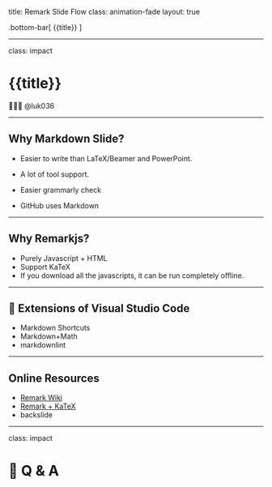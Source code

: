 title: Remark Slide Flow
class: animation-fade
layout: true

<!-- This slide will serve as the base layout for all your slides -->

.bottom-bar[
{{title}}
]

---

class: impact

# {{title}}

👨🏻‍🏫 @luk036

---

## Why Markdown Slide?

- Easier to write than LaTeX/Beamer and PowerPoint.

- A lot of tool support.

- Easier grammarly check

- GitHub uses Markdown

---

## Why Remarkjs?

- Purely Javascript + HTML
- Support KaTeX
- If you download all the javascripts, it can be run completely offline.

---

## 🧩 Extensions of Visual Studio Code

- Markdown Shortcuts
- Markdown+Math
- markdownlint

---

## Online Resources

- [Remark Wiki](https://github.com/gnab/remark/wiki)
- [Remark + KaTeX](https://github.com/gnab/remark/wiki/LaTeX-Using-KaTeX)
- backslide

---

class: impact

# 🙋 Q & A
